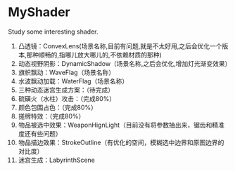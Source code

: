 # MyShader
Study some interesting shader.
 1. 凸透镜：ConvexLens(场景名称,目前有问题,就是不太好用,之后会优化一个版本,那种顺畅的,指哪儿放大哪儿的,不依赖材质的那种)
 2. 动态视野阴影：DynamicShadow（场景名称,之后会优化,增加灯光渐变效果）
 3. 旗帜飘动：WaveFlag（场景名称）
 4. 水波飘动加载：WaterFlag（场景名称）
 5. 三种动态迷宫生成方案：（待完成）
 6. 硫磺火（水柱）攻击：（完成80%）
 7. 颜色包围占色：（完成80%）
 8. 搓牌特效：（完成80%）
 9. 物品被选中效果：WeaponHignLight（目前没有将参数抽出来，锯齿和精准度还有些问题）
 10. 物品描边效果：StrokeOutline（有优化的空间，模糊选中边界和原图边界的对比度）
 11. 迷宫生成：LabyrinthScene 
